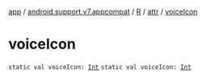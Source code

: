 [app](../../../index.md) / [android.support.v7.appcompat](../../index.md) / [R](../index.md) / [attr](index.md) / [voiceIcon](./voice-icon.md)

# voiceIcon

`static val voiceIcon: `[`Int`](https://kotlinlang.org/api/latest/jvm/stdlib/kotlin/-int/index.html)
`static val voiceIcon: `[`Int`](https://kotlinlang.org/api/latest/jvm/stdlib/kotlin/-int/index.html)